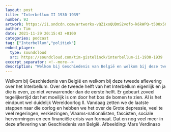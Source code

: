 ```yaml
---
layout: post
title: "Interbellum II 1930-1939"
number: 93
artwork: https://i1.sndcdn.com/artworks-vQZ1xoQUDmS2vofo-k6kWPQ-t500x500.jpg
author: Tim
date: 2021-11-29 20:15:43 +0100
categories: podcast
tag: ["Interbellum","politiek"]
embed_player:
  type: soundcloud
  src: https://soundcloud.com/tim-gistelinck/interbellum-ii-1930-1939
excerpt_separator: <!--more-->
description: "Welkom bij Geschiedenis van België en welkom bij deze tweede aflevering over het Interbellum."
---
```

Welkom bij Geschiedenis van België en welkom bij deze tweede aflevering over het Interbellum. Over de tweede helft van het Interbellum eigenlijk en ja die is even, zo niet verwarrender dan de eerste helft. Er gebeurt zoveel tegelijkertijd dat het moeilijk is om door het bos de bomen te zien. Al is het eindpunt wel duidelijk Wereldoorlog II. Vandaag zetten we de laatste stappen naar die oorlog en hebben we het over de Grote depressie, veel te veel regeringen, verkiezingen, Vlaams-nationalisten, fascisten, sociale hervormingen en een financiële crisis van formaat. Dat en nog veel meer in deze aflevering van Geschiedenis van België.
Afbeelding: Mars Verdinaso